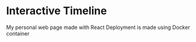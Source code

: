 # Interactive Timeline

My personal web page made with React
Deployment is made using Docker container
